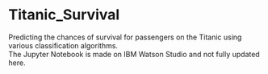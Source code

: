 # Titanic_Survival
Predicting the chances of survival for passengers on the Titanic using various classification algorithms. <br>
The Jupyter Notebook is made on IBM Watson Studio and not fully updated here. 
